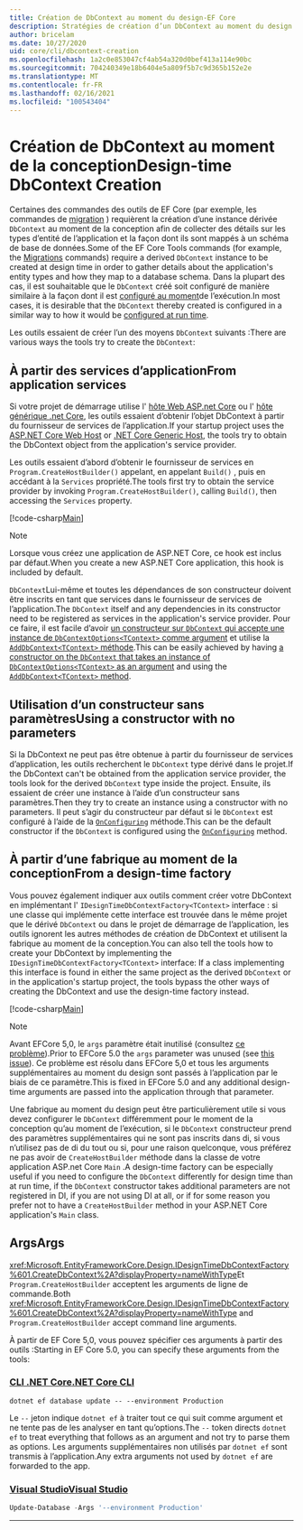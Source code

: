 ```yaml
---
title: Création de DbContext au moment du design-EF Core
description: Stratégies de création d’un DbContext au moment du design avec Entity Framework Core
author: bricelam
ms.date: 10/27/2020
uid: core/cli/dbcontext-creation
ms.openlocfilehash: 1a2c0e853047cf4ab54a320d0bef413a114e90bc
ms.sourcegitcommit: 704240349e18b6404e5a809f5b7c9d365b152e2e
ms.translationtype: MT
ms.contentlocale: fr-FR
ms.lasthandoff: 02/16/2021
ms.locfileid: "100543404"
---
```

# <a name="design-time-dbcontext-creation"></a><span data-ttu-id="1015f-103">Création de DbContext au moment de la conception</span><span class="sxs-lookup"><span data-stu-id="1015f-103">Design-time DbContext Creation</span></span>

<span data-ttu-id="1015f-104">Certaines des commandes des outils de EF Core (par exemple, les commandes de [migration][1] ) requièrent la création d’une instance dérivée `DbContext` au moment de la conception afin de collecter des détails sur les types d’entité de l’application et la façon dont ils sont mappés à un schéma de base de données.</span><span class="sxs-lookup"><span data-stu-id="1015f-104">Some of the EF Core Tools commands (for example, the [Migrations][1] commands) require a derived `DbContext` instance to be created at design time in order to gather details about the application's entity types and how they map to a database schema.</span></span> <span data-ttu-id="1015f-105">Dans la plupart des cas, il est souhaitable que le `DbContext` créé soit configuré de manière similaire à la façon dont il est [configuré au moment][2]de l’exécution.</span><span class="sxs-lookup"><span data-stu-id="1015f-105">In most cases, it is desirable that the `DbContext` thereby created is configured in a similar way to how it would be [configured at run time][2].</span></span>

<span data-ttu-id="1015f-106">Les outils essaient de créer l’un des moyens `DbContext` suivants :</span><span class="sxs-lookup"><span data-stu-id="1015f-106">There are various ways the tools try to create the `DbContext`:</span></span>

## <a name="from-application-services"></a><span data-ttu-id="1015f-107">À partir des services d’application</span><span class="sxs-lookup"><span data-stu-id="1015f-107">From application services</span></span>

<span data-ttu-id="1015f-108">Si votre projet de démarrage utilise l' [hôte Web ASP.net Core][3] ou l' [hôte générique .net Core][4], les outils essaient d’obtenir l’objet DbContext à partir du fournisseur de services de l’application.</span><span class="sxs-lookup"><span data-stu-id="1015f-108">If your startup project uses the [ASP.NET Core Web Host][3] or [.NET Core Generic Host][4], the tools try to obtain the DbContext object from the application's service provider.</span></span>

<span data-ttu-id="1015f-109">Les outils essaient d’abord d’obtenir le fournisseur de services en `Program.CreateHostBuilder()` appelant, en appelant `Build()` , puis en accédant à la `Services` propriété.</span><span class="sxs-lookup"><span data-stu-id="1015f-109">The tools first try to obtain the service provider by invoking `Program.CreateHostBuilder()`, calling `Build()`, then accessing the `Services` property.</span></span>

[!code-csharp[Main](../../../samples/core/Miscellaneous/CommandLine/ApplicationService.cs#ApplicationService)]

> [!NOTE]
> <span data-ttu-id="1015f-110">Lorsque vous créez une application de ASP.NET Core, ce hook est inclus par défaut.</span><span class="sxs-lookup"><span data-stu-id="1015f-110">When you create a new ASP.NET Core application, this hook is included by default.</span></span>

<span data-ttu-id="1015f-111">`DbContext`Lui-même et toutes les dépendances de son constructeur doivent être inscrits en tant que services dans le fournisseur de services de l’application.</span><span class="sxs-lookup"><span data-stu-id="1015f-111">The `DbContext` itself and any dependencies in its constructor need to be registered as services in the application's service provider.</span></span> <span data-ttu-id="1015f-112">Pour ce faire, il est facile d’avoir [un constructeur sur `DbContext` qui accepte une instance de `DbContextOptions<TContext>` comme argument][5] et utilise la [ `AddDbContext<TContext>` méthode][6].</span><span class="sxs-lookup"><span data-stu-id="1015f-112">This can be easily achieved by having [a constructor on the `DbContext` that takes an instance of `DbContextOptions<TContext>` as an argument][5] and using the [`AddDbContext<TContext>` method][6].</span></span>

## <a name="using-a-constructor-with-no-parameters"></a><span data-ttu-id="1015f-113">Utilisation d’un constructeur sans paramètres</span><span class="sxs-lookup"><span data-stu-id="1015f-113">Using a constructor with no parameters</span></span>

<span data-ttu-id="1015f-114">Si la DbContext ne peut pas être obtenue à partir du fournisseur de services d’application, les outils recherchent le `DbContext` type dérivé dans le projet.</span><span class="sxs-lookup"><span data-stu-id="1015f-114">If the DbContext can't be obtained from the application service provider, the tools look for the derived `DbContext` type inside the project.</span></span> <span data-ttu-id="1015f-115">Ensuite, ils essaient de créer une instance à l’aide d’un constructeur sans paramètres.</span><span class="sxs-lookup"><span data-stu-id="1015f-115">Then they try to create an instance using a constructor with no parameters.</span></span> <span data-ttu-id="1015f-116">Il peut s’agir du constructeur par défaut si le `DbContext` est configuré à l’aide de la [`OnConfiguring`][7] méthode.</span><span class="sxs-lookup"><span data-stu-id="1015f-116">This can be the default constructor if the `DbContext` is configured using the [`OnConfiguring`][7] method.</span></span>

## <a name="from-a-design-time-factory"></a><span data-ttu-id="1015f-117">À partir d’une fabrique au moment de la conception</span><span class="sxs-lookup"><span data-stu-id="1015f-117">From a design-time factory</span></span>

<span data-ttu-id="1015f-118">Vous pouvez également indiquer aux outils comment créer votre DbContext en implémentant l' `IDesignTimeDbContextFactory<TContext>` interface : si une classe qui implémente cette interface est trouvée dans le même projet que le dérivé `DbContext` ou dans le projet de démarrage de l’application, les outils ignorent les autres méthodes de création de DbContext et utilisent la fabrique au moment de la conception.</span><span class="sxs-lookup"><span data-stu-id="1015f-118">You can also tell the tools how to create your DbContext by implementing the `IDesignTimeDbContextFactory<TContext>` interface: If a class implementing this interface is found in either the same project as the derived `DbContext` or in the application's startup project, the tools bypass the other ways of creating the DbContext and use the design-time factory instead.</span></span>

[!code-csharp[Main](../../../samples/core/Miscellaneous/CommandLine/BloggingContextFactory.cs#BloggingContextFactory)]

> [!NOTE]
> <span data-ttu-id="1015f-119">Avant EFCore 5,0, le `args` paramètre était inutilisé (consultez [ce problème][8]).</span><span class="sxs-lookup"><span data-stu-id="1015f-119">Prior to EFCore 5.0 the `args` parameter was unused (see [this issue][8]).</span></span>
> <span data-ttu-id="1015f-120">Ce problème est résolu dans EFCore 5,0 et tous les arguments supplémentaires au moment du design sont passés à l’application par le biais de ce paramètre.</span><span class="sxs-lookup"><span data-stu-id="1015f-120">This is fixed in EFCore 5.0 and any additional design-time arguments are passed into the application through that parameter.</span></span>

<span data-ttu-id="1015f-121">Une fabrique au moment du design peut être particulièrement utile si vous devez configurer le `DbContext` différemment pour le moment de la conception qu’au moment de l’exécution, si le `DbContext` constructeur prend des paramètres supplémentaires qui ne sont pas inscrits dans di, si vous n’utilisez pas de di du tout ou si, pour une raison quelconque, vous préférez ne pas avoir de `CreateHostBuilder` méthode dans la classe de votre application ASP.net Core `Main` .</span><span class="sxs-lookup"><span data-stu-id="1015f-121">A design-time factory can be especially useful if you need to configure the `DbContext` differently for design time than at run time, if the `DbContext` constructor takes additional parameters are not registered in DI, if you are not using DI at all, or if for some reason you prefer not to have a `CreateHostBuilder` method in your ASP.NET Core application's `Main` class.</span></span>

## <a name="args"></a><span data-ttu-id="1015f-122">Args</span><span class="sxs-lookup"><span data-stu-id="1015f-122">Args</span></span>

<span data-ttu-id="1015f-123"><xref:Microsoft.EntityFrameworkCore.Design.IDesignTimeDbContextFactory%601.CreateDbContext%2A?displayProperty=nameWithType>Et `Program.CreateHostBuilder` acceptent les arguments de ligne de commande.</span><span class="sxs-lookup"><span data-stu-id="1015f-123">Both <xref:Microsoft.EntityFrameworkCore.Design.IDesignTimeDbContextFactory%601.CreateDbContext%2A?displayProperty=nameWithType> and `Program.CreateHostBuilder` accept command line arguments.</span></span>

<span data-ttu-id="1015f-124">À partir de EF Core 5,0, vous pouvez spécifier ces arguments à partir des outils :</span><span class="sxs-lookup"><span data-stu-id="1015f-124">Starting in EF Core 5.0, you can specify these arguments from the tools:</span></span>

### <a name="net-core-cli"></a>[<span data-ttu-id="1015f-125">CLI .NET Core</span><span class="sxs-lookup"><span data-stu-id="1015f-125">.NET Core CLI</span></span>](#tab/dotnet-core-cli)

```dotnetcli
dotnet ef database update -- --environment Production
```

<span data-ttu-id="1015f-126">Le `--` jeton indique `dotnet ef` à traiter tout ce qui suit comme argument et ne tente pas de les analyser en tant qu’options.</span><span class="sxs-lookup"><span data-stu-id="1015f-126">The `--` token directs `dotnet ef` to treat everything that follows as an argument and not try to parse them as options.</span></span> <span data-ttu-id="1015f-127">Les arguments supplémentaires non utilisés par `dotnet ef` sont transmis à l’application.</span><span class="sxs-lookup"><span data-stu-id="1015f-127">Any extra arguments not used by `dotnet ef` are forwarded to the app.</span></span>

### <a name="visual-studio"></a>[<span data-ttu-id="1015f-128">Visual Studio</span><span class="sxs-lookup"><span data-stu-id="1015f-128">Visual Studio</span></span>](#tab/vs)

```powershell
Update-Database -Args '--environment Production'
```

***

  [1]: xref:core/managing-schemas/migrations/index
  [2]: xref:core/dbcontext-configuration/index
  [3]: /aspnet/core/fundamentals/host/web-host
  [4]: /aspnet/core/fundamentals/host/generic-host
  [5]: xref:core/dbcontext-configuration/index#constructor-argument
  [6]: xref:core/dbcontext-configuration/index#using-dbcontext-with-dependency-injection
  [7]: xref:core/dbcontext-configuration/index#onconfiguring
  [8]: https://github.com/dotnet/efcore/issues/8332
